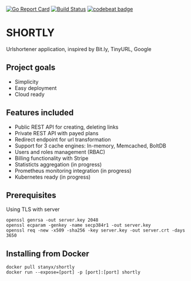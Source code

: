 [![Go Report Card](https://goreportcard.com/badge/stanyx/shortly)](https://goreportcard.com/report/stanyx/shortly)
[![Build Status](https://travis-ci.com/stanyx/shortly.svg?branch=master)](https://travis-ci.com/stanyx/shortly)
[![codebeat badge](https://codebeat.co/badges/311fecd5-7eab-4c56-8edd-780e3aecb7ba)](https://codebeat.co/projects/github-com-stanyx-shortly-master)

# SHORTLY

Urlshortener application, inspired by Bit.ly, TinyURL, Google

## Project goals

 - Simplicity
 - Easy deployment
 - Cloud ready

## Features included

 - Public REST API for creating, deleting links
 - Private REST API with payed plans
 - Redirect endpoint for url transformation
 - Support for 3 cache engines: In-memory, Memcached, BoltDB
 - Users and roles management (RBAC)
 - Billing functionality with Stripe
 - Statisticts aggregation (in progress)
 - Prometheus monitoring integration (in progress)
 - Kubernetes ready (in progress)

## Prerequisites

Using TLS with server

    openssl genrsa -out server.key 2048
    openssl ecparam -genkey -name secp384r1 -out server.key
    openssl req -new -x509 -sha256 -key server.key -out server.crt -days 3650

## Installing from Docker

    docker pull stanyx/shortly
    docker run --expose=[port] -p [port]:[port] shortly